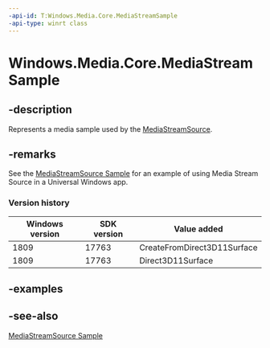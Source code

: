 ```yaml
---
-api-id: T:Windows.Media.Core.MediaStreamSample
-api-type: winrt class
---
```


<!-- Class syntax.
public class MediaStreamSample : Windows.Media.Core.IMediaStreamSample
-->

# Windows.Media.Core.MediaStreamSample

## -description
Represents a media sample used by the [MediaStreamSource](mediastreamsource.md).

## -remarks
See the [MediaStreamSource Sample](https://github.com/microsoftarchive/msdn-code-gallery-microsoft/tree/master/Official%20Windows%20Platform%20Sample/MediaStreamSource%20streaming%20sample) for an example of using Media Stream Source in a Universal Windows app.

### Version history

| Windows version | SDK version | Value added |
| -- | -- | -- |
| 1809 | 17763 | CreateFromDirect3D11Surface |
| 1809 | 17763 | Direct3D11Surface |

## -examples

## -see-also
[MediaStreamSource Sample](https://github.com/microsoftarchive/msdn-code-gallery-microsoft/tree/master/Official%20Windows%20Platform%20Sample/MediaStreamSource%20streaming%20sample)

